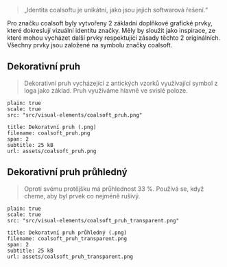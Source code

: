 > „Identita coalsoftu je unikátní, jako jsou jejich softwarová řešení.“

Pro značku coalsoft byly vytvořeny 2 základní doplňkové grafické prvky, které
dokreslují vizuální identitu značky. Měly by sloužit jako inspirace, ze které mohou
vycházet další prvky respektující zásady těchto 2 originálních. Všechny prvky jsou
založené na symbolu značky coalsoft.

## Dekorativní pruh
> Dekorativní pruh vycházející z antických vzorků využívající symbol z loga jako základ. Pruh využíváme hlavně ve svislé poloze.

```image
plain: true
scale: true
src: "src/visual-elements/coalsoft_pruh.png"
```
```download
title: Dekoratvní pruh (.png)
filename: coalsoft_pruh.png
span: 2
subtitle: 25 kB
url: assets/coalsoft_pruh.png
```

## Dekorativní pruh průhledný
> Oproti svému protějšku má průhlednost 33 %. Používá se, když cheme, aby byl prvek co nejméně rušivý.

```image
plain: true
scale: true
src: "src/visual-elements/coalsoft_pruh_transparent.png"
```
```download
title: Dekoratvní pruh průhledný (.png)
filename: coalsoft_pruh_transparent.png
span: 2
subtitle: 25 kB
url: assets/coalsoft_pruh_transparent.png
```